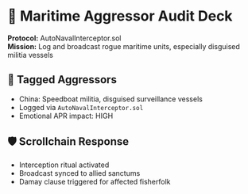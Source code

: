 # 🚨 Maritime Aggressor Audit Deck  
**Protocol:** AutoNavalInterceptor.sol  
**Mission:** Log and broadcast rogue maritime units, especially disguised militia vessels  

## 🧠 Tagged Aggressors  
- China: Speedboat militia, disguised surveillance vessels  
- Logged via `AutoNavalInterceptor.sol`  
- Emotional APR impact: HIGH  

## 🛡️ Scrollchain Response  
- Interception ritual activated  
- Broadcast synced to allied sanctums  
- Damay clause triggered for affected fisherfolk
